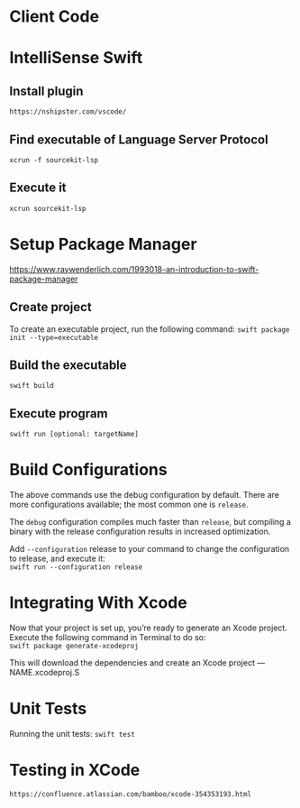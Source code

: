 # Client Code

# IntelliSense Swift

## Install plugin
`https://nshipster.com/vscode/`

## Find executable of Language Server Protocol
`xcrun -f sourcekit-lsp` 

## Execute it 
`xcrun sourcekit-lsp`

# Setup Package Manager
https://www.raywenderlich.com/1993018-an-introduction-to-swift-package-manager

## Create project 
To create an executable project, run the following command:
`swift package init --type=executable`

## Build the executable
`swift build`

## Execute program
`swift run [optional: targetName]`

# Build Configurations
The above commands use the debug configuration by default. There are more configurations available; the most common one is `release`.

The `debug` configuration compiles much faster than `release`, but compiling a binary with the release configuration results in increased optimization.

Add `--configuration` release to your command to change the configuration to release, and execute it:  
`swift run --configuration release`

# Integrating With Xcode
Now that your project is set up, you’re ready to generate an Xcode project.
Execute the following command in Terminal to do so:  
`swift package generate-xcodeproj`

This will download the dependencies and create an Xcode project — NAME.xcodeproj.S

# Unit Tests
Running the unit tests:
`swift test`

# Testing in XCode
`https://confluence.atlassian.com/bamboo/xcode-354353193.html`